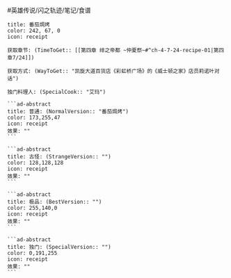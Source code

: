 #英雄传说/闪之轨迹/笔记/食谱 
````ad-abstract
title: 番茄焗烤
color: 242, 67, 0
icon: receipt

获取章节: (TimeToGet:: [[第四章 绯之帝都 ~仲夏祭~#^ch-4-7-24-recipe-01|第四章7/24]])

获取方式: (WayToGet:: "凯旋大道百货店《彩虹桥广场》的《威士顿之家》店员莉诺叶对话")

独门料理人: (SpecialCook:: "艾玛")

```ad-abstract
title: 普通: (NormalVersion:: "番茄焗烤")
color: 173,255,47
icon: receipt
效果: ""
```

```ad-abstract
title: 古怪: (StrangeVersion:: "")
color: 128,128,128
icon: receipt
效果: ""
```

```ad-abstract
title: 极品: (BestVersion:: "")
color: 255,140,0
icon: receipt
效果: ""
```

```ad-abstract
title: 独门: (SpecialVersion:: "")
color: 0,191,255
icon: receipt
效果: ""
```
````
